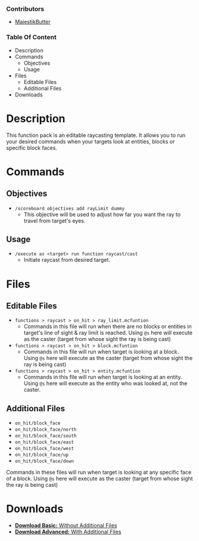 ### Contributors
- [MajestikButter](https://github.com/MajestikButter/)

### Table Of Content
- Description
- Commands
    - Objectives
    - Usage
- Files
    - Editable Files
    - Additional Files
- Downloads

# Description

This function pack is an editable raycasting template. It allows you to run your desired commands when your targets look at entities, blocks or specific block faces.

# Commands

## Objectives

- `/scoreboard objectives add rayLimit dummy`
    - This objective will be used to adjust how far you want the ray to travel from target's eyes.

## Usage

- `/execute as <target> run function raycast/cast`
    - Initiate raycast from desired target.

# Files

## Editable Files

- `functions > raycast > on_hit > ray_limit.mcfuntion`
    - Commands in this file will run when there are no blocks or entities in target's line of sight & ray limit is reached. Using `@s` here will execute as the caster (target from whose sight the ray is being cast)
- `functions > raycast > on_hit > block.mcfuntion`
    - Commands in this file will run when target is looking at a block. Using `@s` here will execute as the caster (target from whose sight the ray is being cast)
- `functions > raycast > on_hit > entity.mcfuntion`
    - Commands in this file will run when target is looking at an entity. Using `@s` here will execute as the entity who was looked at, not the caster.

## Additional Files

- `on_hit/block_face`
- `on_hit/block_face/north`
- `on_hit/block_face/south`
- `on_hit/block_face/east`
- `on_hit/block_face/west`
- `on_hit/block_face/up`
- `on_hit/block_face/down`

Commands in these files will run when target is looking at any specific face of a block. Using `@s` here will execute as the caster (target from whose sight the ray is being cast)

# Downloads

- [**Download Basic:** Without Additional Files](https://www.mediafire.com/file/2reow8ljg593csg/Raycasting+[F].mcpack/file)
- [**Download Advanced:** With Additional Files](https://www.mediafire.com/file/mg5j6vd502h1fd2/Advanced+Raycasting+[F].mcpack/file)
